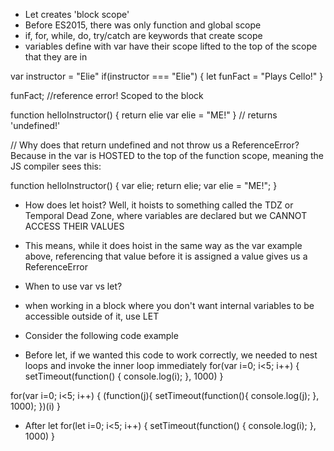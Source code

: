 - Let creates 'block scope'
- Before ES2015, there was only function and global scope
- if, for, while, do, try/catch are keywords that create scope
- variables define with var have their scope lifted to the top of the scope that they are in

var instructor = "Elie"
if(instructor === "Elie") {
	let funFact = "Plays Cello!"
}

funFact; //reference error! Scoped to the block

function helloInstructor() {
	return elie
	var elie = "ME!"
} // returns 'undefined!'

// Why does that return undefined and not throw us a ReferenceError? Because in the var is HOSTED to the top of the function scope, meaning the JS compiler sees this:

function helloInstructor()
 {
	 var elie;
	 return elie;
	 var elie = "ME!";
 }

- How does let hoist? Well, it hoists to something called the TDZ or Temporal Dead Zone, where variables are declared but we CANNOT ACCESS THEIR VALUES
- This means, while it does hoist in the same way as the var example above, referencing that value before it is assigned a value gives us a ReferenceError

- When to use var vs let?
- when working in a block where you don't want internal variables to be accessible outside of it, use LET

- Consider the following code example
- Before let, if we wanted this code to work correctly, we needed to nest loops and invoke the inner loop immediately
for(var i=0; i<5; i++) {
	setTimeout(function() {
		console.log(i);
		}, 1000)
}

for(var i=0; i<5; i++) {
	(function(j){
		setTimeout(function(){
			console.log(j);
			}, 1000);
	})(i)
}

- After let
for(let i=0; i<5; i++) {
	setTimeout(function() {
		console.log(i);
		}, 1000)
}

